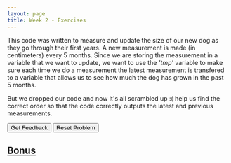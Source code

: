 ```yaml
---
layout: page
title: Week 2 - Exercises
---
```


This code was written to measure and update the size of our new dog as they go through their first years. A new measurement is made (in centimeters) 
every 5 months. Since we are storing the measurement in a variable that we want to update, we want to use the *'tmp'* variable to make sure each time we do a measurement
the latest measurement is transfered to a variable that allows us to see how much the dog has grown in the past 5 months.

But we dropped our code and now it's all scrambled up :( help us find the correct order so that the code correctly outputs the latest and previous measurements.


<div id="sortableTrash" class="sortable-code"></div> 
<div id="sortable" class="sortable-code"></div> 
<div style="clear:both;"></div> 
<p> 
    <input id="feedbackLink" value="Get Feedback" type="button" /> 
    <input id="newInstanceLink" value="Reset Problem" type="button" /> 
</p> 
<script type="text/javascript"> 
(function(){
  var initial = "old_size = 78\n" +
    "new_size = 92\n" +
    "temp = old_size\n" +
    "old_size = new_size\n" +
    "new_size = temp\n" +
    "print(&quot;new size is&quot;, old_size)\n" +
    "print(&quot;archive: old size is &quot;, new_size)";
  var parsonsPuzzle = new ParsonsWidget({
    "sortableId": "sortable",
    "max_wrong_lines": 10,
    "grader": ParsonsWidget._graders.LineBasedGrader,
    "exec_limit": 2500,
    "can_indent": true,
    "x_indent": 50,
    "lang": "en",
    "show_feedback": true,
    "trashId": "sortableTrash"
  });
  parsonsPuzzle.init(initial);
  parsonsPuzzle.shuffleLines();
  $("#newInstanceLink").click(function(event){ 
      event.preventDefault(); 
      parsonsPuzzle.shuffleLines(); 
  }); 
  $("#feedbackLink").click(function(event){ 
      event.preventDefault(); 
      parsonsPuzzle.getFeedback(); 
  }); 
})(); 
</script>

## [Bonus](./bonus_ex.html)

